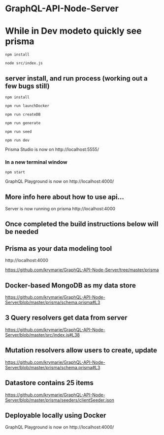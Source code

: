 # GraphQL-API-Node-Server
# While in Dev modeto quickly see prisma
 
```
npm install
```
 
```
node src/index.js
```


## server install, and run process (working out a few bugs still)
```
npm install
```

```
npm run launchDocker
```

```
npm run createDB
```

``` 
npm run generate
``` 

```
npm run seed
```

```
npm run dev
```
Prisma Studio is now on http://localhost:5555/

### In a new terminal window
```
npm start
```
GraphQL Playground is now on http://localhost:4000/

## More info here about how to use api...

Server is now running on prisma http://localhost:4000

## Once completed the build instructions below will be needed

## Prisma as your data modeling tool

http://localhost:4000

https://github.com/krymarie/GraphQL-API-Node-Server/tree/master/prisma

## Docker-based MongoDB as my data store

https://github.com/krymarie/GraphQL-API-Node-Server/blob/master/prisma/schema.prisma#L3

## 3 Query resolvers get data from server

https://github.com/krymarie/GraphQL-API-Node-Server/blob/master/src/index.js#L38

## Mutation resolvers allow users to create, update

https://github.com/krymarie/GraphQL-API-Node-Server/blob/master/prisma/schema.prisma#L3

## Datastore contains 25 items

https://github.com/krymarie/GraphQL-API-Node-Server/blob/master/prisma/seeders/clientSeeder.json

## Deployable locally using Docker

GraphQL Playground is now on http://localhost:4000/